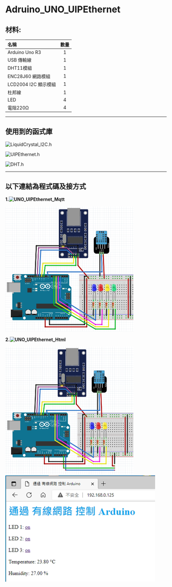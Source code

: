 # Adruino_UNO_UIPEthernet

## 材料:

| 名稱  | 數量  |
| :------------ |:---------------:|
| Arduino Uno R3 | 1 | 
| USB 傳輸線      | 1 |  
| DHT11模組 | 1 |
| ENC28J60 網路模組 | 1 |
| LCD2004 I2C 顯示模組 | 1 |
| 杜邦線 | 1 |
| LED    | 4 |
| 電阻220Ω    | 4 |

***
## 使用到的函式庫

![LiquidCrystal_I2C.h](https://github.com/johnrickman/LiquidCrystal_I2C) 

![UIPEthernet.h](https://github.com/UIPEthernet/UIPEthernet) 
  
![DHT.h](https://github.com/adafruit/DHT-sensor-library) 



***
## 以下連結為程式碼及接方式

**1\.![UNO_UIPEthernet_Mqtt](https://github.com/HungYn/Adruino_UNO_UIPEthernet/tree/main/UNO_UIPEthernet_Mqtt)**

<img src="./UNO_UIPEthernet_Mqtt/UNO_UIPEthernet_Mqtt.png" alt="" width="400" height="389" title="">

**2\.![UNO_UIPEthernet_Html](https://github.com/HungYn/Adruino_UNO_UIPEthernet/tree/main/UNO_UIPEthernet_html)**

<img src="./UNO_UIPEthernet_html/UNO_UIPEthernet_html1.png" alt="" width="400" height="398" title=""><img src="./UNO_UIPEthernet_html/UNO_UIPEthernet_html2.png" alt="" width="468" height="331" title="">
